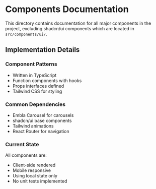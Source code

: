 # Components Documentation

This directory contains documentation for all major components in the project, excluding shadcn/ui components which are located in `src/components/ui/`.

## Implementation Details

### Component Patterns
- Written in TypeScript
- Function components with hooks
- Props interfaces defined
- Tailwind CSS for styling

### Common Dependencies
- Embla Carousel for carousels
- shadcn/ui base components
- Tailwind animations
- React Router for navigation

### Current State
All components are:
- Client-side rendered
- Mobile responsive
- Using local state only
- No unit tests implemented
